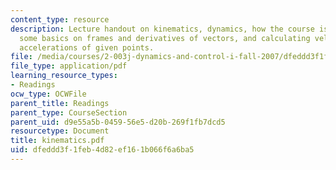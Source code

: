 ```yaml
---
content_type: resource
description: Lecture handout on kinematics, dynamics, how the course is laid out,
  some basics on frames and derivatives of vectors, and calculating velocities and
  accelerations of given points.
file: /media/courses/2-003j-dynamics-and-control-i-fall-2007/dfeddd3f1feb4d82ef161b066f6a6ba5_kinematics.pdf
file_type: application/pdf
learning_resource_types:
- Readings
ocw_type: OCWFile
parent_title: Readings
parent_type: CourseSection
parent_uid: d9e55a5b-0459-56e5-d20b-269f1fb7dcd5
resourcetype: Document
title: kinematics.pdf
uid: dfeddd3f-1feb-4d82-ef16-1b066f6a6ba5
---
```

